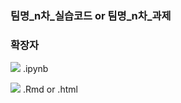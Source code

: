 ### 팀명_n차_실습코드 or 팀명_n차_과제
### 확장자
<img src="https://img.shields.io/badge/Python-3776AB?style=flat&logo=Python&logoColor=yellow" /> .ipynb 

<img src="https://img.shields.io/badge/R-276DC3?style=flat&logo=R&logoColor=white" /> .Rmd or .html
